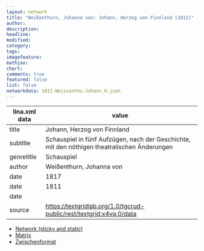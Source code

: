 ```yaml
---
layout: network
title: "Weißenthurn, Johanna von: Johann, Herzog von Finnland (1811)"
author:
description:
headline:
modified:
category:
tags:
imagefeature: 
mathjax: 
chart: 
comments: true
featured: false
list: false
networkdata: 1811-Weissenthu-Johann_H.json
---
```

lina.xml data  | value
------------- | -------------
title|Johann, Herzog von Finnland
subtitle|Schauspiel in fünf Aufzügen, nach der Geschichte, mit den nöthigen theatralischen Änderungen
genretitle|Schauspiel
author|Weißenthurn, Johanna von
date|1817
date|1811
date|
source|https://textgridlab.org/1.0/tgcrud-public/rest/textgrid:x4vq.0/data


* [Network (sticky and static)](/network456)
* [Matrix](/matrix456)
* [Zwischenformat](/lina456 )
